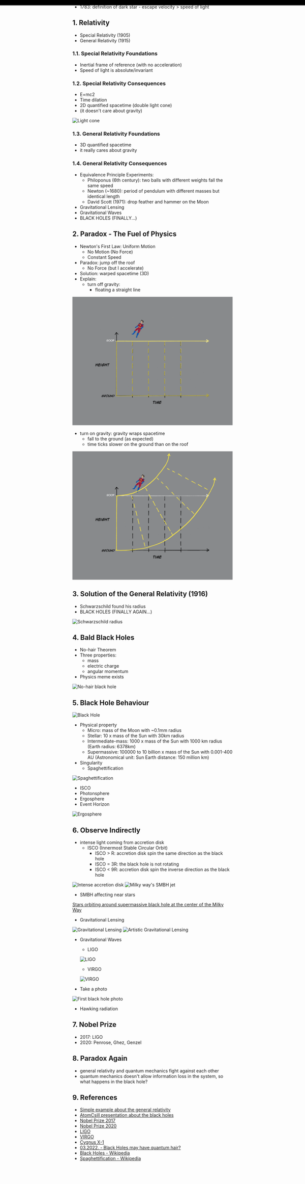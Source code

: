 <style>
.page-header {
  display: none;
}
/* ==============================================================================================
This copyright notice must be kept untouched in the stylesheet at all times.
The original version of this stylesheet and the associated (x)html
is available at http://www.script-tutorials.com/night-sky-with-twinkling-stars/
Copyright (c) Script Tutorials. All rights reserved.
This stylesheet and the associated (x)html may be modified in any way to fit your requirements.
================================================================================================= */

@keyframes move-twink-back {
    from {background-position:0 0;}
    to {background-position:-10000px 5000px;}
}
@-webkit-keyframes move-twink-back {
    from {background-position:0 0;}
    to {background-position:-10000px 5000px;}
}
@-moz-keyframes move-twink-back {
    from {background-position:0 0;}
    to {background-position:-10000px 5000px;}
}
@-ms-keyframes move-twink-back {
    from {background-position:0 0;}
    to {background-position:-10000px 5000px;}
}

@keyframes move-clouds-back {
    from {background-position:0 0;}
    to {background-position:10000px 0;}
}
@-webkit-keyframes move-clouds-back {
    from {background-position:0 0;}
    to {background-position:10000px 0;}
}
@-moz-keyframes move-clouds-back {
    from {background-position:0 0;}
    to {background-position:10000px 0;}
}
@-ms-keyframes move-clouds-back {
    from {background-position: 0;}
    to {background-position:10000px 0;}
}

.stars, .twinkling {
  position:absolute;
  top:0;
  left:0;
  right:0;
  bottom:0;
  width:100%;
  height:300px;
  display:block;
}

.stars {
  background:#000 url(images/stars.png) repeat top center;
  background-attachment: fixed;
  z-index:0;
}

.twinkling{
  background:transparent url(images/twinkling.png) repeat top center;
  background-attachment: fixed;
  z-index:1;

  -moz-animation:move-twink-back 200s linear infinite;
  -ms-animation:move-twink-back 200s linear infinite;
  -o-animation:move-twink-back 200s linear infinite;
  -webkit-animation:move-twink-back 200s linear infinite;
  animation:move-twink-back 200s linear infinite;
}

.main-content {
  margin-top: 300px;
}

</style>
<div class="stars"></div>
<div class="twinkling"></div>

# Black Holes

![Milky Way Panorama](https://upload.wikimedia.org/wikipedia/commons/9/9e/Milky_Way_Arch.jpg)

## 0. Prepare for the big moment

![Crab Nebula](https://upload.wikimedia.org/wikipedia/commons/thumb/0/00/Crab_Nebula.jpg/375px-Crab_Nebula.jpg)

- 1054: SN 1054 - Crab Nebula
- 1676: First measure the speed of light
- 1783: definition of dark star - escape velocity > speed of light

## 1. Relativity

- Special Relativity (1905)
- General Relativity (1915)

### 1.1. Special Relativity Foundations

- Inertial frame of reference (with no acceleration)
- Speed of light is absolute/invariant

### 1.2. Special Relativity Consequences

- E=mc2
- Time dilation
- 2D quantified spacetime (double light cone)
- (it doesn't care about gravity)

![Light cone](https://upload.wikimedia.org/wikipedia/commons/1/16/World_line.svg)

### 1.3. General Relativity Foundations

- 3D quantified spacetime
- it really cares about gravity

### 1.4. General Relativity Consequences

- Equivalence Principle Experiments:
  - Philoponus (6th century): two balls with different weights fall the same speed
  - Newton (~1680): period of pendulum with different masses but identical length
  - David Scott (1971): drop feather and hammer on the Moon
- Gravitational Lensing
- Gravitational Waves
- BLACK HOLES (FINALLY...)

## 2. Paradox - The Fuel of Physics

- Newton's First Law: Uniform Motion
  - No Motion (No Force)
  - Constant Speed
- Paradox: jump off the roof
  - No Force (but I accelerate)
- Solution: warped spacetime (3D)
- Explain:
  - turn off gravity:
    - floating a straight line

![gravity-off](images/bh-1.png)

  - turn on gravity: gravity wraps spacetime
    - fall to the ground (as expected)
    - time ticks slower on the ground than on the roof

![gravity-on](images/bh-2.png)

## 3. Solution of the General Relativity (1916)

- Schwarzschild found his radius
- BLACK HOLES (FINALLY AGAIN...)

![Schwarzschild radius](https://upload.wikimedia.org/wikipedia/commons/thumb/8/82/Black_hole_details.svg/220px-Black_hole_details.svg.png)

## 4. Bald Black Holes

- No-hair Theorem
- Three properties:
  - mass
  - electric charge
  - angular momentum
- Physics meme exists

![No-hair black hole](https://www.hollywoodreporter.com/wp-content/uploads/2011/10/doh_a.jpg?w=681&h=383&crop=1)

## 5. Black Hole Behaviour

![Black Hole](https://cdn.mos.cms.futurecdn.net/56HmHbttAgfKELwqmqLRLc-1024-80.jpg.webp)

- Physical property
  - Micro: mass of the Moon with ~0.1mm radius
  - Stellar: 10 x mass of the Sun with 30km radius
  - Intermediate-mass: 1000 x  mass of the Sun with 1000 km radius (Earth radius: 6378km)
  - Supermassive: 100000 to 10 billion x  mass of the Sun with 0.001-400 AU (Astronomical unit: Sun Earth distance: 150 million km)
- Singularity
  - Spaghettification

![Spaghettification](https://upload.wikimedia.org/wikipedia/commons/f/ff/Spaghettification_%28from_NASA%27s_Imagine_the_Universe%21%29.png)

- ISCO
- Photonsphere
- Ergosphere
- Event Horizon

![Ergosphere](https://deepstash.com/_next/image?url=https%3A%2F%2Fd1dfxfqogsjixt.cloudfront.net%2F92268-1620913049.png&w=1920&q=75)

## 6. Observe Indirectly

- intense light coming from accretion disk
  - ISCO (Innermost Stable Circular Orbit)
    - ISCO > R: accretion disk spin the same direction as the black hole
    - ISCO = 3R: the black hole is not rotating
    - ISCO < 9R: accretion disk spin the inverse direction as the black hole

![Intense accretion disk](https://www.nasa.gov/sites/default/files/cygx1_ill.jpg)
![Milky way's SMBH jet](https://www.nasa.gov/sites/default/files/thumbnails/image/hubble_mwayjet_diagram.jpg)
- SMBH affecting near stars

[Stars orbiting around supermassive black hole at the center of the Milky Way](https://upload.wikimedia.org/wikipedia/commons/7/71/Simulation_of_the_orbits_of_stars_around_the_black_hole_at_the_centre_of_the_Milky_Way.webm)
- Gravitational Lensing

![Gravitational Lensing](https://upload.wikimedia.org/wikipedia/commons/0/03/Black_hole_lensing_web.gif)
![Artistic Gravitational Lensing](https://upload.wikimedia.org/wikipedia/commons/thumb/b/b2/20190410l.tif/lossy-page1-1200px-20190410l.tif.jpg)
- Gravitational Waves
  - LIGO

  ![LIGO](https://www.ligo.caltech.edu/system/media_files/binaries/271/original/Dual_detectors_with_arrow_and_stns_labeled.jpg?1453424757)
  - VIRGO

  ![VIRGO](https://upload.wikimedia.org/wikipedia/commons/5/55/Virgo_aerial_view_01.jpg)
- Take a photo

![First black hole photo](https://upload.wikimedia.org/wikipedia/commons/thumb/4/4f/Black_hole_-_Messier_87_crop_max_res.jpg/360px-Black_hole_-_Messier_87_crop_max_res.jpg)
- Hawking radiation

## 7. Nobel Prize
- 2017: LIGO
- 2020: Penrose, Ghez, Genzel

## 8. Paradox Again
- general relativity and quantum mechanics fight against each other
- quantum mechanics doesn't allow information loss in the system, so what happens in the black hole?

## 9. References
- [Simple example about the general relativity](https://vis.sciencemag.org/generalrelativity/)
- [AtomCsill presentation about the black holes](https://youtu.be/rToQgaiMy4M)
- [Nobel Prize 2017](https://www.nobelprize.org/prizes/physics/2017/summary/)
- [Nobel Prize 2020](https://www.nobelprize.org/prizes/physics/2020/summary/)
- [LIGO](https://www.ligo.caltech.edu/)
- [VIRGO](https://www.virgo-gw.eu/)
- [Cygnus X-1](https://en.wikipedia.org/wiki/Cygnus_X-1)
- [03.2022. - Black Holes may have quantum hair?](https://www.livescience.com/black-hole-quantum-hair)
- [Black Holes - Wikipedia](https://en.wikipedia.org/wiki/Black_hole)
- [Spaghettification - Wikipedia](https://en.wikipedia.org/wiki/Spaghettification)

